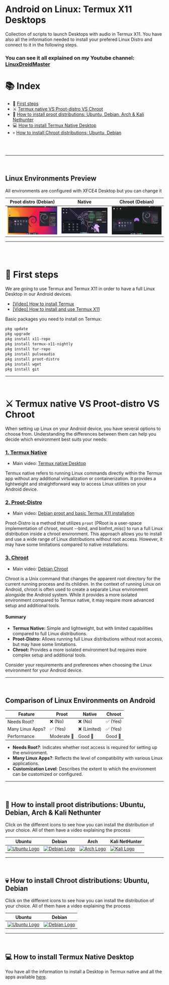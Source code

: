 # Android on Linux: Termux X11 Desktops

Collection of scripts to launch Desktops with audio in Termux X11. You have also all the information needed to install your prefered Linux Distro and connect to it in the following steps. 

### You can see it all explained on my Youtube channel: [LinuxDroidMaster](https://www.youtube.com/@LinuxDroidMaster/videos)

# 📚 Index
* 🏁 [First steps](#first-steps)
* ⚔️ [Termux native VS Proot-distro VS Chroot](#choose-linux)
* 🐧 [How to install proot distributions: Ubuntu, Debian, Arch & Kali Nethunter](#proot-distributions)
* 💻 [How to install Termux Native Desktop](#termux-native)
* 💀 [How to install Chroot distributions: Ubuntu, Debian](#chroot-distributions)

<br>
<br>  

---  
<br>


## Linux Environments Preview
All environments are configured with XFCE4 Desktop but you can change it

| Proot distro (Debian) | Native | Chroot (Debian) |
|---------------------------------------------|---------------------------------------------|---------------------------------------------|
| <img src="/Documentation/images/preview_proot.jpg"/> | <img src="/Documentation/images/preview_native.jpg"/>| <img src="/Documentation/images/preview_chroot.jpg"/>|


---  
<br>
<br>

# 🏁 First steps <a name=first-steps></a>
We are going to use Termux and Termux X11 in order to have a full Linux Desktop in our Android devices. 

* [[Video] How to install Termux](https://www.youtube.com/watch?v=OMJAyq5NHp0)
* [[Video] How to install and use Termux X11](https://www.youtube.com/watch?v=mXkXzFqSeYE)

Basic packages you need to install on Termux: 

```
pkg update
pkg upgrade
pkg install x11-repo
pkg install termux-x11-nightly
pkg install tur-repo
pkg install pulseaudio
pkg install proot-distro
pkg install wget
pkg install git
```

---  
<br>

# ⚔️ Termux native VS Proot-distro VS Chroot <a name=choose-linux></a>

When setting up Linux on your Android device, you have several options to choose from. Understanding the differences between them can help you decide which environment best suits your needs:

### [1. Termux Native](#termux-native)

- Main video: [Termux native Desktop](https://www.youtube.com/watch?v=rq85dxMb7e4)

Termux native refers to running Linux commands directly within the Termux app without any additional virtualization or containerization. It provides a lightweight and straightforward way to access Linux utilities on your Android device.

### [2. Proot-Distro](#proot-distro)

- Main video: [Debian proot and basic Termux X11 installation](https://www.youtube.com/watch?v=mXkXzFqSeYE)

Proot-Distro is a method that utilizes `proot` (PRoot is a user-space implementation of chroot, mount --bind, and binfmt_misc) to run a full Linux distribution inside a chroot environment. This approach allows you to install and use a wide range of Linux distributions without root access. However, it may have some limitations compared to native installations.

### [3. Chroot](#chroot)

- Main video: [Debian Chroot](https://www.youtube.com/watch?v=EDjKBme0DRI)

Chroot is a Unix command that changes the apparent root directory for the current running process and its children. In the context of running Linux on Android, chroot is often used to create a separate Linux environment alongside the Android system. While it provides a more isolated environment compared to Termux native, it may require more advanced setup and additional tools.

#### Summary

- **Termux Native:** Simple and lightweight, but with limited capabilities compared to full Linux distributions.
- **Proot-Distro:** Allows running full Linux distributions without root access, but may have some limitations.
- **Chroot:** Provides a more isolated environment but requires more complex setup and additional tools.

Consider your requirements and preferences when choosing the Linux environment for your Android device.

---  
<br>

## Comparison of Linux Environments on Android

| Feature             | Proot          | Native         | Chroot         |
|---------------------|----------------|----------------|----------------|
| Needs Root?         | ❌ (No)        | ❌ (No)        | ✅ (Yes)       |
| Many Linux Apps?    | ✅ (Yes)   | ❌ (Limited)       | ✅ (Yes)       |
| Performance         | Moderate 💼    | Good 🚀        | Good 🚀   |

- **Needs Root?**: Indicates whether root access is required for setting up the environment.
- **Many Linux Apps?**: Reflects the level of compatibility with various Linux applications.
- **Customization Level**: Describes the extent to which the environment can be customized or configured.

---  
<br>

## 🐧 How to install proot distributions: Ubuntu, Debian, Arch & Kali Nethunter <a name=proot-distributions></a>

Click on the different icons to see how you can install the distribution of your choice. All of them have a video explaining the process 

| Ubuntu | Debian | Arch | Kali NetHunter |
|--------|--------|------|----------------|
| <a href="/Documentation/proot/ubuntu_proot.md"><img src="https://upload.wikimedia.org/wikipedia/commons/thumb/a/ab/Logo-ubuntu_cof-orange-hex.svg/1200px-Logo-ubuntu_cof-orange-hex.svg.png" alt="Ubuntu Logo" width="100"></a> | <a href="/Documentation/proot/debian_proot.md"><img src="https://www.shareicon.net/data/2015/09/16/101872_debian_512x512.png" alt="Debian Logo" width="100"></a> | <a href="/Documentation/proot/arch_proot.md"><img src="https://cdn0.iconfinder.com/data/icons/flat-round-system/512/archlinux-512.png" alt="Arch Logo" width="100"></a> | <a href="/Documentation/proot/kalinethunter_proot.md"><img src="https://static-00.iconduck.com/assets.00/distributor-logo-kali-linux-icon-2048x2005-dki611fk.png" alt="Kali Logo" width="100"></a> |

---  
<br>

## 💀 How to install Chroot distributions: Ubuntu, Debian <a name=chroot-distributions></a>

Click on the different icons to see how you can install the distribution of your choice. All of them have a video explaining the process 

| Ubuntu | Debian |
|--------|--------|
| <a href="/Documentation/chroot/ubuntu_croot.md"><img src="https://upload.wikimedia.org/wikipedia/commons/thumb/a/ab/Logo-ubuntu_cof-orange-hex.svg/1200px-Logo-ubuntu_cof-orange-hex.svg.png" alt="Ubuntu Logo" width="100"></a> | <a href="/Documentation/chroot/debian_chroot.md"><img src="https://www.shareicon.net/data/2015/09/16/101872_debian_512x512.png" alt="Debian Logo" width="100"></a> |

---  
<br>

## 💻 How to install Termux Native Desktop <a name=termux-native></a>
You have all the information to install a Desktop in Termux native and all the apps available [here](/Documentation/native/termux_native.md). 